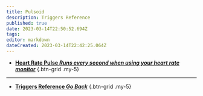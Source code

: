 ```yaml
---
title: Pulsoid
description: Triggers Reference
published: true
date: 2023-03-14T22:50:52.694Z
tags: 
editor: markdown
dateCreated: 2023-03-14T22:42:25.064Z
---
```


- [<i class="mdi mdi-heart-pulse primary--text"></i> **Heart Rate Pulse *Runs every second when using your heart rate monitor***](/Triggers/Pulsoid/Heart-Rate-Pulse)
{.btn-grid .my-5}

---

- [<i class="mdi mdi-chevron-left"></i>**Triggers Reference *Go Back***](/Triggers)
{.btn-grid .my-5}